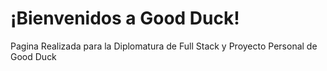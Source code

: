<h1>¡Bienvenidos a Good Duck! </h1>
<p>Pagina Realizada para la Diplomatura de Full Stack y Proyecto Personal de Good Duck</a> 
